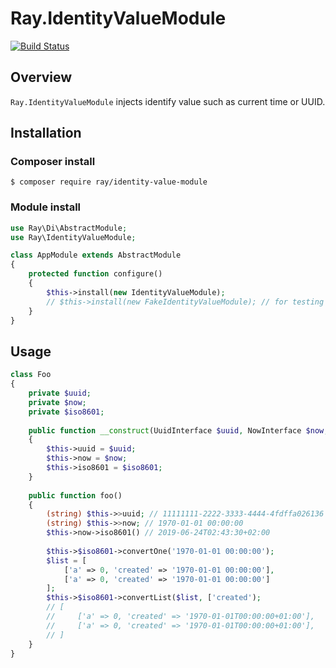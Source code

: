 # Ray.IdentityValueModule

[![Build Status](https://travis-ci.org/ray-di/Ray.IdentityValueModule.svg?branch=master)](https://travis-ci.org/ray-di/Ray.IdentityValueModule)

## Overview

`Ray.IdentityValueModule` injects identify value such as current time or UUID.

## Installation

### Composer install

    $ composer require ray/identity-value-module
 
### Module install

```php
use Ray\Di\AbstractModule;
use Ray\IdentityValueModule;

class AppModule extends AbstractModule
{
    protected function configure()
    {
        $this->install(new IdentityValueModule);
        // $this->install(new FakeIdentityValueModule); // for testing
    }
}
```

## Usage

````php
class Foo
{
    private $uuid;
    private $now;
    private $iso8601;
    
    public function __construct(UuidInterface $uuid, NowInterface $now, Iso8601Interface $iso8601)
    {
        $this->uuid = $uuid;
        $this->now = $now;
        $this->iso8601 = $iso8601;
    }
    
    public function foo()
    {
        (string) $this->>uuid; // 11111111-2222-3333-4444-4fdffa026136
        (string) $this->>now; // 1970-01-01 00:00:00
        $this->now->iso8601() // 2019-06-24T02:43:30+02:00
        
        $this->$iso8601->convertOne('1970-01-01 00:00:00');
        $list = [
            ['a' => 0, 'created' => '1970-01-01 00:00:00'],
            ['a' => 0, 'created' => '1970-01-01 00:00:00']
        ];
        $this->$iso8601->convertList($list, ['created');
        // [
        //     ['a' => 0, 'created' => '1970-01-01T00:00:00+01:00'],
        //     ['a' => 0, 'created' => '1970-01-01T00:00:00+01:00'],
        // ]
    }
}
````

